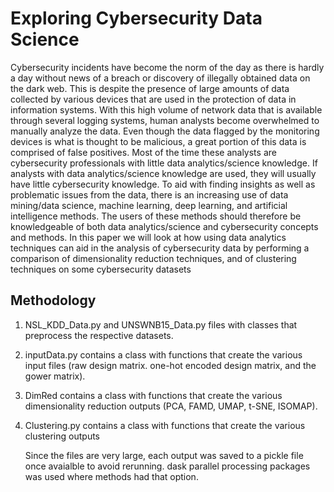 # Exploring Cybersecurity Data Science

 Cybersecurity incidents have become the norm of the day as there is hardly a day without news of a breach or discovery of illegally obtained data on the dark web. This is despite the
 presence of large amounts of data collected by various devices that are used in the protection of data in information systems. With this high volume of network data that is available
 through several logging systems, human analysts become overwhelmed to manually analyze the data. Even though the data flagged by the monitoring devices is what is thought to
 be malicious, a great portion of this data is comprised of false positives. Most of the time these analysts are cybersecurity professionals with little data analytics/science knowledge.
 If analysts with data analytics/science knowledge are used, they will usually have little cybersecurity knowledge. To aid with finding insights as well as problematic issues from
 the data, there is an increasing use of data mining/data science, machine learning, deep learning, and artificial intelligence methods. The users of these methods should therefore
 be knowledgeable of both data analytics/science and cybersecurity concepts and methods.
 In this paper we will look at how using data analytics techniques can aid in the analysis of cybersecurity data by performing a comparison of dimensionality reduction techniques,
 and of clustering techniques on some cybersecurity datasets


## Methodology
1. NSL_KDD_Data.py and UNSWNB15_Data.py files with classes that preprocess the respective datasets.
2. inputData.py contains a class with functions that create the various input files (raw design matrix. one-hot encoded design matrix, and the gower matrix).
3. DimRed contains a class with functions that create the various dimensionality reduction outputs (PCA, FAMD, UMAP, t-SNE, ISOMAP).
4. Clustering.py contains a class with functions that create the various clustering outputs

   Since the files are very large, each output was saved to a pickle file once avaialble to avoid rerunning. dask parallel processing packages was used where methods had that option.
